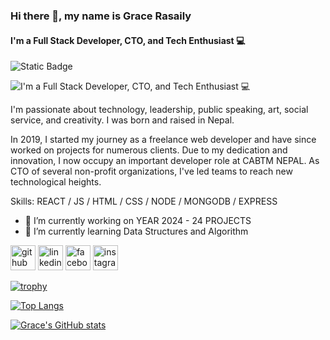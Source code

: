 ### Hi there 👋, my name is Grace Rasaily
#### I'm a Full Stack Developer, CTO, and Tech Enthusiast 💻

![Static Badge](https://img.shields.io/badge/Wannabe%20Productive?logo=PHN2ZyB3aWR0aD0iMSIgaGVpZ2h0PSIxIiB4bWxucz0iaHR0cDovL3d3dy53My5vcmcvMjAwMC9zdmciPjxyZWN0IHdpZHRoPSIxMDAlIiBoZWlnaHQ9IjEwMCUiIGZpbGw9InJlZCIvPjwvc3ZnPg)

![I'm a Full Stack Developer, CTO, and Tech Enthusiast 💻](https://i.ibb.co/vwXsWPT/Linked-In-cover-2.png)

I'm passionate about technology, leadership, public speaking, art, social service, and creativity. I was born and raised in Nepal.

In 2019, I started my journey as a freelance web developer and have since worked on projects for numerous clients. Due to my dedication and innovation, I now occupy an important developer role at CABTM NEPAL. As CTO of several non-profit organizations, I've led teams to reach new technological heights.

Skills: REACT / JS / HTML / CSS / NODE / MONGODB / EXPRESS

- 🔭 I’m currently working on YEAR 2024 - 24 PROJECTS 
- 🌱 I’m currently learning Data Structures and Algorithm 


[<img src='https://cdn.jsdelivr.net/npm/simple-icons@3.0.1/icons/github.svg' alt='github' height='40'>](https://github.com/Grace-Rasaily780)  [<img src='https://cdn.jsdelivr.net/npm/simple-icons@3.0.1/icons/linkedin.svg' alt='linkedin' height='40'>](https://www.linkedin.com/in/grace-rasaily-a53263206/)  [<img src='https://cdn.jsdelivr.net/npm/simple-icons@3.0.1/icons/facebook.svg' alt='facebook' height='40'>](https://www.facebook.com/Grace.Rasaily.9)  [<img src='https://cdn.jsdelivr.net/npm/simple-icons@3.0.1/icons/instagram.svg' alt='instagram' height='40'>](https://www.instagram.com/gracerasaily/)  

[![trophy](https://github-profile-trophy.vercel.app/?username=Grace-Rasaily780)](https://github.com/ryo-ma/github-profile-trophy)

[![Top Langs](https://github-readme-stats.vercel.app/api/top-langs/?username=Grace-Rasaily780)](https://github.com/anuraghazra/github-readme-stats)



[![Grace's GitHub stats](https://github-readme-stats.vercel.app/api?username=Grace-Rasaily780)](https://github.com/anuraghazra/github-readme-stats)

